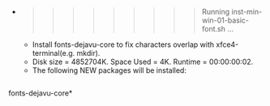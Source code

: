 * >>>>>>>>> Running inst-min-win-01-basic-font.sh ...
  * Install fonts-dejavu-core to fix characters overlap with xfce4-terminal(e.g. mkdir).
  * Disk size = 4852704K. Space Used = 4K. Runtime = 00:00:00:02.
  * The following NEW packages will be installed:
  ```bash
fonts-dejavu-core*
  ```
